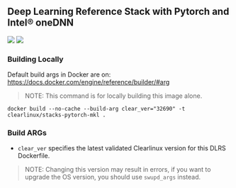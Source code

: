 ## Deep Learning Reference Stack with Pytorch and Intel® oneDNN

[![](https://images.microbadger.com/badges/image/sysstacks/dlrs-pytorch-clearlinux:v0.6.0.svg)](https://microbadger.com/images/sysstacks/dlrs-pytorch-clearlinux:v0.6.0 "Get your own image badge on microbadger.com")
[![](https://images.microbadger.com/badges/version/sysstacks/dlrs-pytorch-clearlinux:v0.6.0.svg)](https://microbadger.com/images/sysstacks/dlrs-pytorch-clearlinux:v0.6.0 "Get your own version badge on microbadger.com")

### Building Locally

Default build args in Docker are on: https://docs.docker.com/engine/reference/builder/#arg

>NOTE: This command is for locally building this image alone.

```
docker build --no-cache --build-arg clear_ver="32690" -t clearlinux/stacks-pytorch-mkl .
```

### Build ARGs

* `clear_ver` specifies the latest validated Clearlinux version for this DLRS Dockerfile.
>NOTE: Changing this version may result in errors, if you want to upgrade the OS version, you should use `swupd_args` instead.
